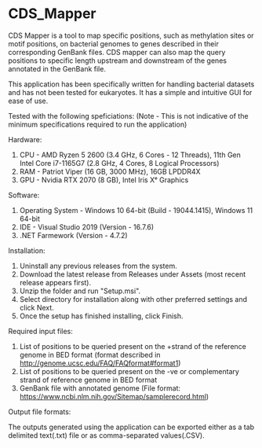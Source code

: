 # CDS_Mapper
CDS Mapper is a tool to map specific positions, such as methylation sites or motif positions, on bacterial genomes to genes described in their corresponding GenBank files.
CDS mapper can also map the query positions to specific length upstream and downstream of the genes annotated in the GenBank file.

This application has been specifically written for handling bacterial datasets and has not been tested for eukaryotes. It has a simple and intuitive GUI for ease of use.

Tested with the following speficiations: (Note - This is not indicative of the minimum specifications required to run the application)

Hardware:
1) CPU - AMD Ryzen 5 2600 (3.4 GHz, 6 Cores - 12 Threads), 11th Gen Intel Core i7-1165G7 (2.8 GHz, 4 Cores, 8 Logical Processors)
2) RAM - Patriot Viper (16 GB, 3000 MHz), 16GB LPDDR4X
3) GPU - Nvidia RTX 2070 (8 GB), Intel Iris Xᵉ Graphics

Software:
1) Operating System - Windows 10 64-bit (Build - 19044.1415), Windows 11 64-bit
2) IDE - Visual Studio 2019 (Version - 16.7.6)
3) .NET Farmework (Version - 4.7.2)

Installation: 
1) Uninstall any previous releases from the system. 
2) Download the latest release from Releases under Assets (most recent release appears first).
3) Unzip the folder and run "Setup.msi".
4) Select directory for installation along with other preferred settings and click Next.
5) Once the setup has finished installing, click Finish.

Required input files:
1) List of positions to be queried present on the +strand of the reference genome in BED format (format described in http://genome.ucsc.edu/FAQ/FAQformat#format1)
2) List of positions to be queried present on the -ve or complementary strand of reference genome in BED format
3) GenBank file with annotated genome (File format: https://www.ncbi.nlm.nih.gov/Sitemap/samplerecord.html)

Output file formats:

The outputs generated using the application can be exported either as a tab delimited text(.txt) file or as comma-separated values(.CSV). 
